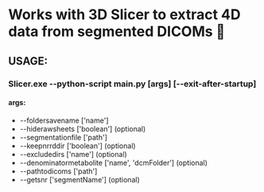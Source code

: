 # Works with 3D Slicer to extract 4D data from segmented DICOMs :cake:

## USAGE:

### Slicer.exe --python-script main.py [args] [--exit-after-startup]

#### **args:**

- --foldersavename ['name']
- --hiderawsheets ['boolean'] (optional)
- --segmentationfile ['path']
- --keepnrrddir ['boolean'] (optional)
- --excludedirs ['name'] (optional)
- --denominatormetabolite ['name', 'dcmFolder'] (optional)
- --pathtodicoms ['path']
- --getsnr ['segmentName'] (optional)